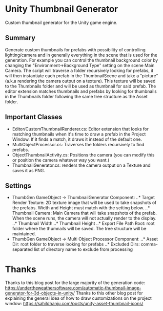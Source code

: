 # Unity Thumbnail Generator
Custom thumbnail generator for the Unity game engine.

## Summary
Generate custom thumbnails for prefabs with possibility of controlling lighting/camera and in generally everything in the scene that is used for the generation.
For example you can control the thumbnail background color by changing the "Environment->Background Type" setting on the scene Main Camera.
The script will traverse a folder recursively looking for prefabs, it will then instantiate each prefab in the ThumbnailScene and take a "picture" (a.k.a rendering the camera output on a texture). 
This texture will be saved to the Thumbnails folder and will be used as thumbnail for said prefab.
The editor extension matches thumbnails and prefabs by looking for thumbnails in the Thumbnails folder following the same tree structure as the Asset folder.

## Important Classes
* Editor/CustomThumbnailRenderer.cs: Editor extension that looks for matching thumbnails when it's time to draw a prefab in the Project Window. If it finds a match, it draws it instead of the default one.
* MultiObjectProcessor.cs: Traverses the folders recursively to find prefabs.
* ObjectThumbnailActivity.cs: Positions the camera (you can modify this or position the camera whatever way you want.)
* ThumbnailGenerator.cs: renders the camera output on a Texture and saves it as PNG.

## Settings
* ThumbGen GameObject -> ThumbnailGenerator Component: 
..* Target Render Texture: 2D texture image that will be used to take snapshots of the prefabs. Width and Height must match with the setting below.
..* Thumbnail Camera: Main Camera that will take snapshots of the prefab. When the scene runs, the camera will not actually render to the display.
..* Thumbnail Width
..* Thumbnail Height
..* Export File Path Root: root folder where the thumnails will be saved. The tree structure will be maintained.
* ThumbGen GameObject -> Multi Object Processor Component: 
..* Asset Dir: root folder to traverse looking for prefabs
..* Excluded Dirs: comma-separated list of directory name to exclude from processing


# Thanks
Thanks to this blog post for the large majority of the generation code: https://undertheweathersoftware.com/automatic-thumbnail-image-generator-for-3d-objects-in-unity/
Thanks to this other blog post for explaining the general idea of how to draw customizations on the project window: https://sahildhanju.com/posts/unity-asset-thumbnail-icons/
